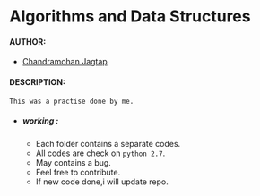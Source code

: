# Algorithms and Data Structures

#### AUTHOR:

- [Chandramohan Jagtap](https://github.com/cmjagtap "Chandramohan's github profile")

#### DESCRIPTION:

	This was a practise done by me.
	
- ##### working :
	
	- Each folder contains a separate codes.
	- All codes are check on `python 2.7`.
	- May contains a bug.
	- Feel free to contribute.
	- If new code done,i will update repo.
